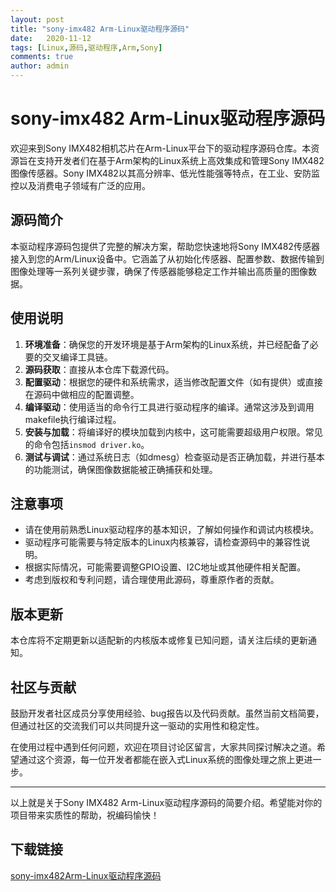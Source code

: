 ```yaml
---
layout: post
title: "sony-imx482 Arm-Linux驱动程序源码"
date:   2020-11-12
tags: [Linux,源码,驱动程序,Arm,Sony]
comments: true
author: admin
---
```

# sony-imx482 Arm-Linux驱动程序源码

欢迎来到Sony IMX482相机芯片在Arm-Linux平台下的驱动程序源码仓库。本资源旨在支持开发者们在基于Arm架构的Linux系统上高效集成和管理Sony IMX482图像传感器。Sony IMX482以其高分辨率、低光性能强等特点，在工业、安防监控以及消费电子领域有广泛的应用。

## 源码简介

本驱动程序源码包提供了完整的解决方案，帮助您快速地将Sony IMX482传感器接入到您的Arm/Linux设备中。它涵盖了从初始化传感器、配置参数、数据传输到图像处理等一系列关键步骤，确保了传感器能够稳定工作并输出高质量的图像数据。

## 使用说明

1. **环境准备**：确保您的开发环境是基于Arm架构的Linux系统，并已经配备了必要的交叉编译工具链。
2. **源码获取**：直接从本仓库下载源代码。
3. **配置驱动**：根据您的硬件和系统需求，适当修改配置文件（如有提供）或直接在源码中做相应的配置调整。
4. **编译驱动**：使用适当的命令行工具进行驱动程序的编译。通常这涉及到调用makefile执行编译过程。
5. **安装与加载**：将编译好的模块加载到内核中，这可能需要超级用户权限。常见的命令包括`insmod driver.ko`。
6. **测试与调试**：通过系统日志（如dmesg）检查驱动是否正确加载，并进行基本的功能测试，确保图像数据能被正确捕获和处理。

## 注意事项

- 请在使用前熟悉Linux驱动程序的基本知识，了解如何操作和调试内核模块。
- 驱动程序可能需要与特定版本的Linux内核兼容，请检查源码中的兼容性说明。
- 根据实际情况，可能需要调整GPIO设置、I2C地址或其他硬件相关配置。
- 考虑到版权和专利问题，请合理使用此源码，尊重原作者的贡献。

## 版本更新

本仓库将不定期更新以适配新的内核版本或修复已知问题，请关注后续的更新通知。

## 社区与贡献

鼓励开发者社区成员分享使用经验、bug报告以及代码贡献。虽然当前文档简要，但通过社区的交流我们可以共同提升这一驱动的实用性和稳定性。

在使用过程中遇到任何问题，欢迎在项目讨论区留言，大家共同探讨解决之道。希望通过这个资源，每一位开发者都能在嵌入式Linux系统的图像处理之旅上更进一步。

---

以上就是关于Sony IMX482 Arm-Linux驱动程序源码的简要介绍。希望能对你的项目带来实质性的帮助，祝编码愉快！

## 下载链接

[sony-imx482Arm-Linux驱动程序源码](https://pan.quark.cn/s/3b64e453baff)